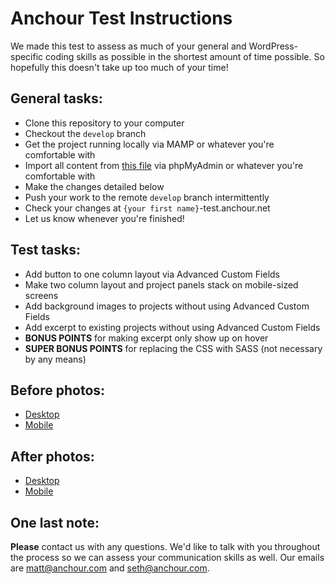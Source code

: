 # Anchour Test Instructions

We made this test to assess as much of your general and WordPress-specific coding skills as possible in the shortest amount of time possible. So hopefully this doesn't take up too much of your time!

## General tasks:

* Clone this repository to your computer
* Checkout the ```develop``` branch
* Get the project running locally via MAMP or whatever you're comfortable with
* Import all content from [this file](https://www.dropbox.com/s/j9e4775njzujfny/backup.sql?dl=0) via phpMyAdmin or whatever you're comfortable with
* Make the changes detailed below
* Push your work to the remote ```develop``` branch intermittently
* Check your changes at ```{your first name}```-test.anchour.net
* Let us know whenever you're finished!

## Test tasks:

* Add button to one column layout via Advanced Custom Fields
* Make two column layout and project panels stack on mobile-sized screens
* Add background images to projects without using Advanced Custom Fields
* Add excerpt to existing projects without using Advanced Custom Fields
* **BONUS POINTS** for making excerpt only show up on hover
* **SUPER BONUS POINTS** for replacing the CSS with SASS (not necessary by any means)

## Before photos:

* [Desktop](screenshots/before-desktop.png)
* [Mobile](screenshots/before-mobile.png)

## After photos:

* [Desktop](screenshots/after-desktop.png)
* [Mobile](screenshots/after-mobile.png)

## One last note:

**Please** contact us with any questions. We'd like to talk with you throughout the process so we can assess your communication skills as well. Our emails are matt@anchour.com and seth@anchour.com.
